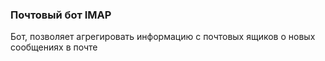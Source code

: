 ### Почтовый бот IMAP

Бот, позволяет агрегировать информацию с почтовых ящиков о новых сообщениях в почте
